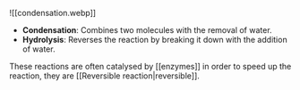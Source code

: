 ![[condensation.webp]]

- **Condensation**: Combines two molecules with the removal of water.
- **Hydrolysis**: Reverses the reaction by breaking it down with the addition of water.

These reactions are often catalysed by [[enzymes]] in order to speed up the reaction, they are [[Reversible reaction|reversible]].
